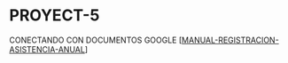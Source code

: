 # PROYECT-5
CONECTANDO CON DOCUMENTOS GOOGLE
[[MANUAL-REGISTRACION-ASISTENCIA-ANUAL](https://docs.google.com/document/d/1vTC_iE0i315Q579mn2wK7l-A-zZu3wR14igMIrrkmGY/edit?usp=sharing)]
